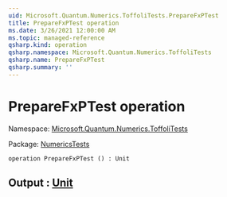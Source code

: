 ```yaml
---
uid: Microsoft.Quantum.Numerics.ToffoliTests.PrepareFxPTest
title: PrepareFxPTest operation
ms.date: 3/26/2021 12:00:00 AM
ms.topic: managed-reference
qsharp.kind: operation
qsharp.namespace: Microsoft.Quantum.Numerics.ToffoliTests
qsharp.name: PrepareFxPTest
qsharp.summary: ''
---
```


# PrepareFxPTest operation

Namespace: [Microsoft.Quantum.Numerics.ToffoliTests](xref:Microsoft.Quantum.Numerics.ToffoliTests)

Package: [NumericsTests](https://nuget.org/packages/NumericsTests)




```qsharp
operation PrepareFxPTest () : Unit
```


## Output : [Unit](xref:microsoft.quantum.lang-ref.unit)

